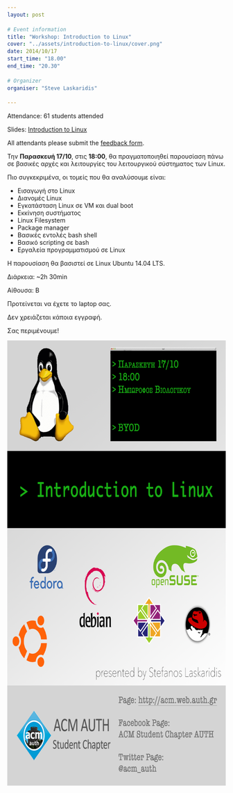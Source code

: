 ```yaml
---
layout: post

# Event information
title: "Workshop: Introduction to Linux"
cover: "../assets/introduction-to-linux/cover.png"
date: 2014/10/17
start_time: "18.00"
end_time: "20.30"

# Organizer
organiser: "Steve Laskaridis"

---
```


Attendance: 61 students attended

Slides: [Introduction to Linux](../assets/introduction-to-linux/IntroductionToLinux.pdf)

All attendants please submit the [feedback form](https://docs.google.com/forms/d/1INO2FEjNItzyotRbL56l7g3f7UzeUtMEIR_C0a7vLj8/viewform?usp=send_form).

Την **Παρασκευή 17/10**, στις **18:00**, θα πραγματοποιηθεί παρουσίαση πάνω σε βασικές αρχές
και λειτουργίες του λειτουργικού σύστηματος των Linux.

Πιο συγκεκριμένα, οι τομείς που θα αναλύσουμε είναι:

* Εισαγωγή στο Linux
* Διανομές Linux
* Εγκατάσταση Linux σε VM και dual boot
* Εκκίνηση συστήματος
* Linux Filesystem
* Package manager
* Βασικές εντολές bash shell
* Βασικό scripting σε bash
* Εργαλεία προγραμματισμού σε Linux

Η παρουσίαση θα βασιστεί σε Linux Ubuntu 14.04 LTS.

Διάρκεια: ~2h 30min

Αίθουσα: Β

Προτείνεται να έχετε το laptop σας.

Δεν χρειάζεται κάποια εγγραφή.

Σας περιμένουμε!

<p><a href="../assets/introduction-to-linux/poster.png"><img class="center" alt="introduction-to-linux-poster" height="1024" width="724" src="../assets/introduction-to-linux/poster.png"/></a></p>

